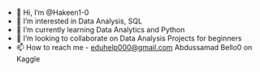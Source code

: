 - 👋 Hi, I’m @Hakeen1-0
- 👀 I’m interested in Data Analysis, SQL
- 🌱 I’m currently learning Data Analytics and Python
- 💞️ I’m looking to collaborate on Data Analysis Projects for beginners
- 📫 How to reach me - eduhelp000@gmail.com Abdussamad Bello0 on Kaggle

<!---
Hakeen1-0/Hakeen1-0 is a ✨ special ✨ repository because its `README.md` (this file) appears on your GitHub profile.
You can click the Preview link to take a look at your changes.
--->
